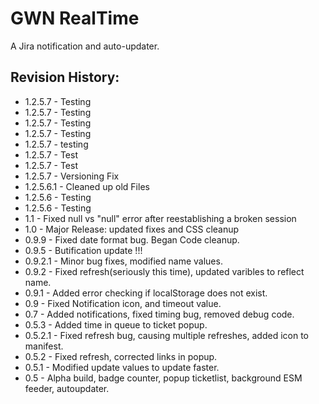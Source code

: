 GWN RealTime
============
A Jira notification and auto-updater.


Revision History:
-----------------

* 1.2.5.7 - Testing
* 1.2.5.7 - Testing
* 1.2.5.7 - Testing
* 1.2.5.7 - Testing
* 1.2.5.7 - testing
* 1.2.5.7 - Test
* 1.2.5.7 - Test
* 1.2.5.7 - Versioning Fix
* 1.2.5.6.1 - Cleaned up old Files
* 1.2.5.6 - Testing
* 1.2.5.6 - Testing
* 1.1     - Fixed null vs "null" error after reestablishing a broken session
* 1.0     - Major Release: updated fixes and CSS cleanup
* 0.9.9   - Fixed date format bug. Began Code cleanup.
* 0.9.5   - Butification update !!! 
* 0.9.2.1 - Minor bug fixes, modified name values.
* 0.9.2   - Fixed refresh(seriously this time), updated varibles to reflect name.
* 0.9.1   - Added error checking if localStorage does not exist.
* 0.9     - Fixed Notification icon, and timeout value. 
* 0.7     - Added notifications, fixed timing bug, removed debug code.
* 0.5.3   - Added time in queue to ticket popup.
* 0.5.2.1 - Fixed refresh bug, causing multiple refreshes, added icon to manifest.
* 0.5.2   - Fixed refresh, corrected links in popup.
* 0.5.1   - Modified update values to update faster.
* 0.5     - Alpha build, badge counter, popup ticketlist, background ESM feeder, autoupdater.

